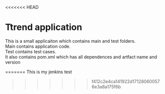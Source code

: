 <<<<<<< HEAD
# Ttrend application

This is a small applicaiton which contains main and test folders.  
Main contains application code.  
Test contains test cases.  
It also contains pom.xml which has all dependences and artfact name and version

=======
This is my jenkins test
>>>>>>> f412c2e4ca141922d171280600576e3a8a175f6b
